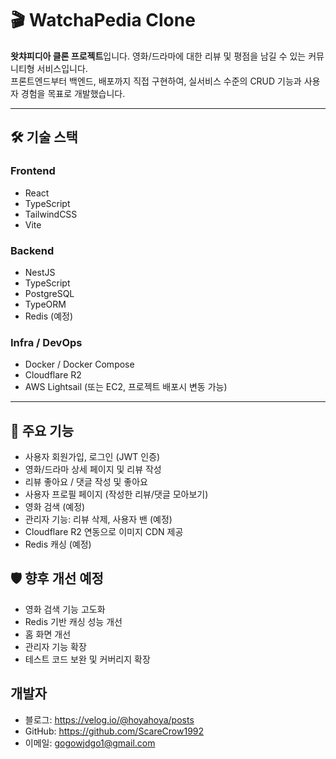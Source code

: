 # 🎬 WatchaPedia Clone

**왓챠피디아 클론 프로젝트**입니다. 영화/드라마에 대한 리뷰 및 평점을 남길 수 있는 커뮤니티형 서비스입니다.  
프론트엔드부터 백엔드, 배포까지 직접 구현하여, 실서비스 수준의 CRUD 기능과 사용자 경험을 목표로 개발했습니다.

---

## 🛠️ 기술 스택

### Frontend
- React
- TypeScript
- TailwindCSS
- Vite

### Backend
- NestJS
- TypeScript
- PostgreSQL
- TypeORM
- Redis (예정)

### Infra / DevOps
- Docker / Docker Compose
- Cloudflare R2
- AWS Lightsail (또는 EC2, 프로젝트 배포시 변동 가능)

---

## 🔑 주요 기능

- 사용자 회원가입, 로그인 (JWT 인증)
- 영화/드라마 상세 페이지 및 리뷰 작성
- 리뷰 좋아요 / 댓글 작성 및 좋아요
- 사용자 프로필 페이지 (작성한 리뷰/댓글 모아보기)
- 영화 검색 (예정)
- 관리자 기능: 리뷰 삭제, 사용자 밴 (예정)
- Cloudflare R2 연동으로 이미지 CDN 제공
- Redis 캐싱 (예정)



## 🛡️ 향후 개선 예정
- 영화 검색 기능 고도화
- Redis 기반 캐싱 성능 개선
- 홈 화면 개선
- 관리자 기능 확장
- 테스트 코드 보완 및 커버리지 확장



## 개발자
- 블로그: https://velog.io/@hoyahoya/posts
- GitHub: https://github.com/ScareCrow1992
- 이메일: gogowjdgo1@gmail.com